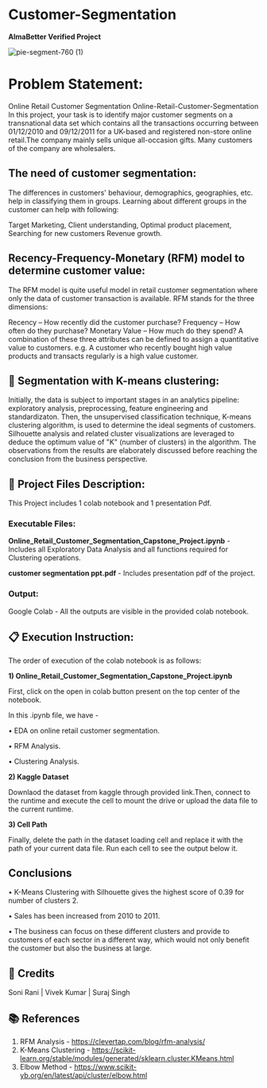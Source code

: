 # Customer-Segmentation
**AlmaBetter Verified Project**

![pie-segment-760 (1)](https://user-images.githubusercontent.com/100474431/174673287-3929f307-5ad2-4bd6-89ce-cca9e09f7453.jpg)

# **Problem Statement:**
Online Retail Customer Segmentation Online-Retail-Customer-Segmentation In this project, your task is to identify major customer segments on a transnational data set which contains all the transactions occurring between 01/12/2010 and 09/12/2011 for a UK-based and registered non-store online retail.The company mainly sells unique all-occasion gifts. Many customers of the company are wholesalers.

## **The need of customer segmentation:**

The differences in customers' behaviour, demographics, geographies, etc. help in classifying them in groups. Learning about different groups in the customer can help with following:

Target Marketing, Client understanding, Optimal product placement, Searching for new customers Revenue growth.

## **Recency-Frequency-Monetary (RFM) model to determine customer value:**

The RFM model is quite useful model in retail customer segmentation where only the data of customer transaction is available. RFM stands for the three dimensions:

Recency – How recently did the customer purchase? Frequency – How often do they purchase? Monetary Value – How much do they spend? A combination of these three attributes can be defined to assign a quantitative value to customers. e.g. A customer who recently bought high value products and transacts regularly is a high value customer.

## 📖 **Segmentation with K-means clustering:**

Initially, the data is subject to important stages in an analytics pipeline: exploratory analysis, preprocessing, feature engineering and standardizaton. Then, the unsupervised classification technique, K-means clustering algorithm, is used to determine the ideal segments of customers. Silhouette analysis and related cluster visualizations are leveraged to deduce the optimum value of "K" (number of clusters) in the algorithm. The observations from the results are elaborately discussed before reaching the conclusion from the business perspective.

## 💾 **Project Files Description:**

This Project includes 1 colab notebook and 1 presentation Pdf.

### **Executable Files:**

**Online_Retail_Customer_Segmentation_Capstone_Project.ipynb** - Includes all Exploratory Data Analysis and all functions required for Clustering operations.

**customer segmentation ppt.pdf** - Includes presentation pdf of the project.

### **Output:**

Google Colab - All the outputs are visible in the provided colab notebook.


## 📋 **Execution Instruction:**

The order of execution of the colab notebook is as follows:

**1) Online_Retail_Customer_Segmentation_Capstone_Project.ipynb**

First, click on the open in colab button present on the top center of the notebook.

In this .ipynb file, we have -

• EDA on online retail customer segmentation.

• RFM Analysis.

• Clustering Analysis.

**2) Kaggle Dataset**

Downlaod the dataset from kaggle through provided link.Then, connect to the runtime and execute the cell to mount the drive or upload the data file to the current runtime.

**3) Cell Path**

Finally, delete the path in the dataset loading cell and replace it with the path of your current data file. Run each cell to see the output below it.

## **Conclusions**

• K-Means Clustering with Silhouette gives the highest score of 0.39 for number of clusters 2.

• Sales has been increased from 2010 to 2011.

• The business can focus on these different clusters and provide to customers of each sector in a different way, which would not only benefit the customer but also the business at large.

## 📜 **Credits**

Soni Rani | Vivek Kumar | Suraj Singh

## 📚 **References**
1. RFM Analysis - https://clevertap.com/blog/rfm-analysis/
2. K-Means Clustering - https://scikit-learn.org/stable/modules/generated/sklearn.cluster.KMeans.html
3. Elbow Method - https://www.scikit-yb.org/en/latest/api/cluster/elbow.html

